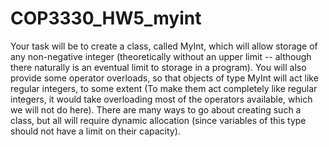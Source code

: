 # COP3330_HW5_myint
Your task will be to create a class, called MyInt, which will allow storage of any non-negative integer (theoretically without an upper limit -- although there naturally is an eventual limit to storage in a program). You will also provide some operator overloads, so that objects of type MyInt will act like regular integers, to some extent (To make them act completely like regular integers, it would take overloading most of the operators available, which we will not do here). There are many ways to go about creating such a class, but all will require dynamic allocation (since variables of this type should not have a limit on their capacity).
